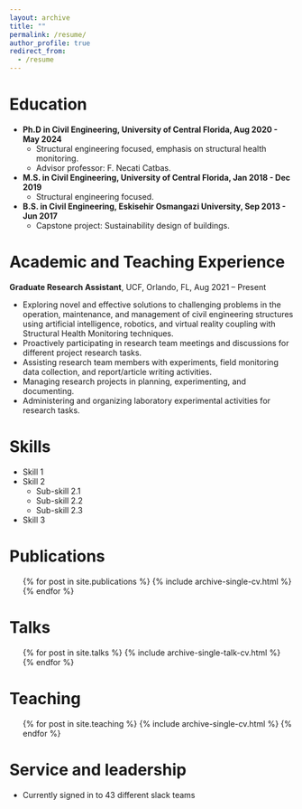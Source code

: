 ```yaml
---
layout: archive
title: ""
permalink: /resume/
author_profile: true
redirect_from:
  - /resume
---
```


# Education
* **Ph.D in Civil Engineering, University of Central Florida, Aug 2020 - May 2024**
  - Structural engineering focused, emphasis on structural health monitoring.
  - Advisor professor: F. Necati Catbas.
* **M.S. in Civil Engineering, University of Central Florida, Jan 2018 - Dec 2019**
  - Structural engineering focused.
* **B.S. in Civil Engineering, Eskisehir Osmangazi University, Sep 2013 - Jun 2017**
  - Capstone project: Sustainability design of buildings.

# Academic and Teaching Experience
**Graduate Research Assistant**, UCF, Orlando, FL,	Aug 2021 – Present
- Exploring novel and effective solutions to challenging problems in the operation, maintenance, and management of civil engineering structures using artificial intelligence, robotics, and virtual reality coupling with Structural Health Monitoring techniques.
- Proactively participating in research team meetings and discussions for different project research tasks.
- Assisting research team members with experiments, field monitoring data collection, and report/article writing activities.
- Managing research projects in planning, experimenting, and documenting.
- Administering and organizing laboratory experimental activities for research tasks.

  
Skills
======
* Skill 1
* Skill 2
  * Sub-skill 2.1
  * Sub-skill 2.2
  * Sub-skill 2.3
* Skill 3

Publications
======
  <ul>{% for post in site.publications %}
    {% include archive-single-cv.html %}
  {% endfor %}</ul>
  
Talks
======
  <ul>{% for post in site.talks %}
    {% include archive-single-talk-cv.html %}
  {% endfor %}</ul>
  
Teaching
======
  <ul>{% for post in site.teaching %}
    {% include archive-single-cv.html %}
  {% endfor %}</ul>
  
Service and leadership
======
* Currently signed in to 43 different slack teams
